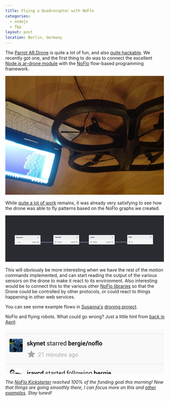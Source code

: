 ```yaml
---
title: Flying a Quadrocopter with NoFlo
categories:
  - nodejs
  - fbp
layout: post
location: Berlin, Germany
---
```

The [Parrot AR.Drone](http://ardrone2.parrot.com/) is quite a lot of fun, and also [quite hackable](http://nodecopter.com/). We recently got one, and the first thing to do was to connect the excellent [Node.js ar-drone module](https://github.com/felixge/node-ar-drone) with the [NoFlo](http://noflojs.org/) flow-based programming framework.

![AR.Drone and a NoFlo flow](/files/ardrone.png)

While [quite a lot of work](https://github.com/noflo/noflo-ardrone#todo) remains, it was already very satisfying to see how the drone was able to fly patterns based on the NoFlo graphs we created.

![NoFlo graph for take off and land](/files/takeoffland.png)

This will obviously be more interesting when we have the rest of the motion commands implemented, and can start reading the output of the various sensors on the drone to make it react to its environment. Also interesting would be to connect this to the various other [NoFlo libraries](http://noflojs.org/library/) so that the Drone could be controlled by other protocols, or could react to things happening in other web services.

You can see some example flows in [Susanna's](http://cannonerd.wordpress.com/) [droning project](https://github.com/cannonerd/droning).

NoFlo and flying robots. What could go wrong? Just a little hint from [back in April](https://twitter.com/bergie/status/327906353957990400/photo/1):

![skynet likes NoFlo](/files/skynet-small.png)

*The [NoFlo Kickstarter](http://www.kickstarter.com/projects/noflo/noflo-development-environment) reached 100% of the funding goal this morning! Now that things are going smoothly there, I can focus more on this and [other examples](http://noflojs.org/example/). Stay tuned!*

